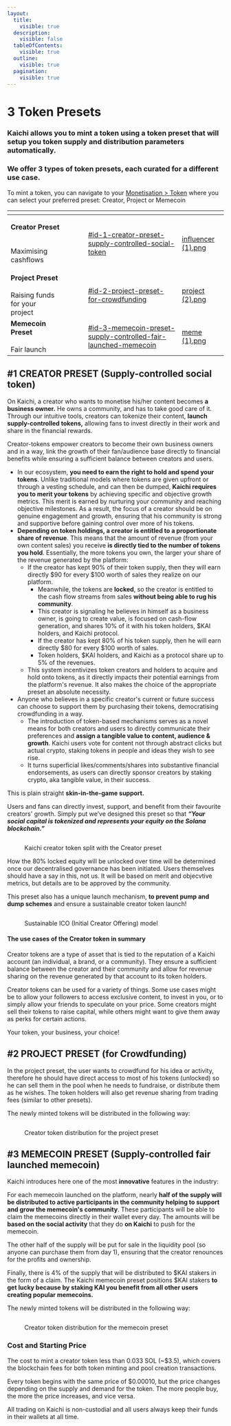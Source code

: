 ```yaml
---
layout:
  title:
    visible: true
  description:
    visible: false
  tableOfContents:
    visible: true
  outline:
    visible: true
  pagination:
    visible: true
---
```


# 3 Token Presets

### Kaichi allows you to mint a token using a token preset that will setup you token supply and distribution parameters automatically.&#x20;

### We offer 3 types of token presets, each curated for a different use case.

To mint a token, you can navigate to your [Monetisation > Token](https://kaichi.xyz/rewards/token/start) where you can select your preferred preset: Creator, Project or Memecoin



<table data-view="cards"><thead><tr><th></th><th></th><th data-hidden></th><th data-hidden></th><th data-hidden data-card-target data-type="content-ref"></th><th data-hidden data-card-cover data-type="files"></th></tr></thead><tbody><tr><td><p><strong>Creator Preset</strong></p><p><br>Maximising cashflows</p></td><td></td><td></td><td></td><td><a href="3-token-presets.md#id-1-creator-preset-supply-controlled-social-token">#id-1-creator-preset-supply-controlled-social-token</a></td><td><a href="../.gitbook/assets/influencer (1).png">influencer (1).png</a></td></tr><tr><td><strong>Project Preset</strong><br><br>Raising funds for your project</td><td></td><td></td><td></td><td><a href="3-token-presets.md#id-2-project-preset-for-crowdfunding">#id-2-project-preset-for-crowdfunding</a></td><td><a href="../.gitbook/assets/project (2).png">project (2).png</a></td></tr><tr><td><strong>Memecoin Preset</strong><br><br>Fair launch</td><td></td><td></td><td></td><td><a href="3-token-presets.md#id-3-memecoin-preset-supply-controlled-fair-launched-memecoin">#id-3-memecoin-preset-supply-controlled-fair-launched-memecoin</a></td><td><a href="../.gitbook/assets/meme (1).png">meme (1).png</a></td></tr></tbody></table>

## #1 CREATOR PRESET (Supply-controlled social token)

On Kaichi, a creator who wants to monetise his/her content becomes **a business owner.** He owns a community, and has to take good care of it. Through our intuitive tools, creators can tokenize their content, **launch supply-controlled tokens,** allowing fans to invest directly in their work and share in the financial rewards.&#x20;

Creator-tokens empower creators to become their own business owners and in a way, link the growth of their fan/audience base directly to financial benefits while ensuring a sufficient balance between creators and users.&#x20;

* In our ecosystem, **you need to earn the right to hold and spend your tokens**. Unlike traditional models where tokens are given upfront or  through a vesting schedule, and can then be dumped, **Kaichi requires you to merit your tokens** by achieving specific and objective growth metrics. This merit is earned by nurturing your community and reaching objective milestones. As a result, the focus of a creator should be on genuine engagement and growth, ensuring that his community is strong and supportive before gaining control over more of his tokens.
* **Depending on token holdings, a creator is entitled to a proportionate share of revenue**. This means that the amount of revenue (from your own content sales) you receive **is directly tied to the number of tokens you hold**. Essentially, the more tokens you own, the larger your share of the revenue generated by the platform:
  * If the creator has kept 90% of their token supply, then they will earn directly $90 for every $100 worth of sales they realize on our platform.&#x20;
    * Meanwhile, the tokens are **locked**, so the creator is entitled to the cash flow streams from sales **without being able to rug his community**.
    * This creator is signaling he believes in himself as a business owner, is going to create value, is focused on cash-flow generation, and shares 10% of it with his token holders, $KAI holders, and Kaichi protocol.
    * If the creator has kept 80% of his token supply, then he will earn directly $80 for every $100 worth of sales.&#x20;
    * Token holders, $KAI holders, and Kaichi as a protocol share up to 5% of the revenues.
  * This system incentivizes token creators and holders to acquire and hold onto tokens, as it directly impacts their potential earnings from the platform's revenue. It also makes the choice of the appropriate preset an absolute necessity.
* Anyone who believes in a specific creator's current or future success can choose to support them by purchasing their tokens, democratising crowdfunding in a way.
  * The introduction of token-based mechanisms serves as a novel means for both creators and users to directly communicate their preferences and **assign a tangible value to content, audience & growth**. Kaichi users vote for content not through abstract clicks but actual crypto, staking tokens in people and ideas they wish to see rise.&#x20;
  * It turns superficial likes/comments/shares into substantive financial endorsements, as users can directly sponsor creators by staking crypto, aka tangible value, in their success.

This is plain straight **skin-in-the-game support.**&#x20;

Users and fans can directly invest, support, and benefit from their favourite creators' growth. Simply put we’ve designed this preset so that _**“Your social capital is tokenized and represents your equity on the Solana blockchain.”**_

<figure><img src="../.gitbook/assets/Group 5563 (3).png" alt=""><figcaption><p>Kaichi creator token split with the Creator preset</p></figcaption></figure>

How the 80% locked equity will be unlocked over time will be determined once our decentralised governance has been initiated. Users themselves should have a say in this, not us. It will be based on merit and objecvtive metrics, but details are to be approved by the community.&#x20;

This preset also has a unique launch mechanism, **to prevent pump and dump schemes** and ensure a sustainable creator token launch!

<figure><img src="../.gitbook/assets/Group 5561.png" alt=""><figcaption><p>Sustainable ICO (Initial Creator Offering) model</p></figcaption></figure>

#### The use cases of the Creator token in summary

Creator tokens are a type of asset that is tied to the reputation of a Kaichi account (an individual, a brand, or a community). They ensure a sufficient balance between the creator and their community and allow for revenue sharing on the revenue generated by that account to its token holders.

Creator tokens can be used for a variety of things. Some use cases might be to allow your followers to access exclusive content, to invest in you, or to simply allow your friends to speculate on your price. Some creators might sell their tokens to raise capital, while others might want to give them away as perks for certain actions.

Your token, your business, your choice!

## #2 PROJECT PRESET (for Crowdfunding)

In the project preset, the user wants to crowdfund for his idea or activity, therefore he should have direct access to most of his tokens (unlocked) so he can sell them in the pool when he needs to fundraise, or distribute them as he wishes. The token holders will also get revenue sharing from trading fees (similar to other presets).&#x20;

The newly minted tokens will be distributed in the following way: &#x20;

<figure><img src="../.gitbook/assets/Frame 5578 (1).png" alt=""><figcaption><p>Creator token distribution for the project preset</p></figcaption></figure>

## #3 MEMECOIN PRESET (Supply-controlled fair launched memecoin)

Kaichi introduces here one of the most **innovative** features in the industry:&#x20;

For each memecoin launched on the platform, nearly **half of the supply will be distributed to active participants in the community helping to support and grow the memecoin's community**. These participants will be able to claim the memecoins directly in their wallet every day. The amounts will be **based on the social activity** that they do **on Kaichi** to push for the memecoin.

The other half of the supply will be put for sale in the liquidity pool (so anyone can purchase them from day 1), ensuring that the creator renounces for the profits and ownership.&#x20;

Finally, there is 4% of the supply that will be distributed to $KAI stakers in the form of a claim. The Kaichi memecoin preset positions $KAI stakers **to get lucky because by staking KAI you benefit from all other users creating popular memecoins.**&#x20;

The newly minted tokens will be distributed in the following way: &#x20;

<figure><img src="../.gitbook/assets/Frame 5580.png" alt=""><figcaption><p>Creator token distribution for the memecoin preset</p></figcaption></figure>

### Cost and Starting Price

The cost to mint a creator token less than 0.033 SOL (\~$3.5), which covers the blockchain fees for both token minting and pool creation transactions.&#x20;

Every token begins with the same price of $0.00010, but the price changes depending on the supply and demand for the token. The more people buy, the more the price increases, and vice versa.&#x20;

All trading on Kaichi is non-custodial and all users always keep their funds in their wallets at all time.&#x20;





